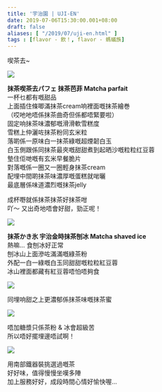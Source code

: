 ```yaml
---
title: '宇治園 | UJI-EN'
date: 2019-07-06T15:30:00.001+08:00
draft: false
aliases: [ "/2019/07/uji-en.html" ]
tags : [flavor - 飲！, flavor - 螞蟻族]
---
```


喫茶去~  

![](https://1bo0qw.ch.files.1drv.com/y4mBnNLHf3oiU3XN5Vt-NtCYba-bxqoVVUT9MSIYnlus1Hp7v15jIaBZKnV-pnIcO24mAkOFI4ooFKsZ7E8N9xMMHGlTY2VwVsXrO_STo5EMGIDFFZuhya9tDxU0PofYqUa7PzwrkcI9jT0L8RuIF0hySC1yK_ea73ljDEG29MsjG_UJImwdsvw8-ItGS-Cd80lmXiddadfuFkAybGsL6wyDQ?width=371&height=660&cropmode=none)

**抹茶喫茶去パフェ 抹茶芭菲 Matcha parfait**  
一杯乜都有嘅甜品  
上面插住條唧滿抹茶cream响裡面嘅抹茶繪巻  
（哎吔吔唔係抹茶曲奇但係都唔緊要啦）  
固定响抹茶味濃郁嘅滑滑軟雪糕度  
雪糕上仲灑咗抹茶粉同玄米粒  
落啲係一原味白一抹茶綠嘅超煙韌白玉  
白玉側跟係同抹茶最夾嘅甜甜煮到起晒沙嘅粒粒红豆蓉  
墊住佢哋嘅有玄米早餐脆片  
對落嘅係一圈又一圈輕身抹茶cream  
配埋中間啲抹茶味濃厚嘅蛋糕就啱曬  
最底層係味道濃烈嘅抹茶jelly  
  
成杯嘢就係抹茶抹茶好抹茶咁  
吖～ 又出奇地唔會好甜，勁正呢！  

![](https://1bo2qw.ch.files.1drv.com/y4mT0X7RR1Vgu7uS-pc5fBhbPltGjFXByJialPvGT9tvHoOC9BC6n7dhsq8eIANLCxInO5Ilmf1bCSpOKYTPU9-KnvklyIjmQHDvn3wB2TQNqDOX9HytbraytVZLPBpjsHSJGd19rs1b48bNpa5jF154s20w75z2yEFq5offW_XBlR0StTUyGf5HOjh1DnGG0zuXk5wwbCmGFfQzMkz0xctag?width=660&height=371&cropmode=none)

**抹茶かき氷 宇治金時抹茶刨冰 Matcha shaved ice**  
熱嘛... 食刨冰好正常  
刨冰山上面滲咗滿滿嘅綠茶粉  
外配一白一綠嘅白玉同甜甜嘅粒粒紅豆蓉  
冰山裡面都藏有紅豆蓉唔怕唔夠食  

![](https://1boyqw.ch.files.1drv.com/y4mnHZ2EhUCtUdivVDsRgOv9Csahc1Qw8Ljao__Bw0A_CT4LggnMLULHhcjqYRaXpPE51bZ8p9Z9X45zxsdhhyuOtGiRJ3vDaBpW-FEG0MvwqpmYAtKjF8UA_zjarHDbKC4tx2duLhFIw5D1IlScCAWo-l6WN3bHDYQMSKsHAZmQW5ERp21P5PQre1EhL17u5JfQyqvAFLrTyqbUx7eaREh_A?width=660&height=371&cropmode=none)

同埋响甜之上更濃郁係抹茶味嘅抹茶蜜  

![](https://1bozqw.ch.files.1drv.com/y4mYSZMugexw5BUreM30jwvrB9pjHgJHBMr53n2Lm8HD6Y0bvlfl1NbPYYFwv0k-RQ-yqGvoZxk11ZEU-QUrp2c4u2G49ATuwdzpprPvHlSwYaStzzcQDN-cTTNWwNWpwrihaVzKoZqDw6EUie118i1h5jggB5c3YPPXAI6A-qRtkBvCYmhPPaFezYKM3P55s4By7csmonHPMqddOPgDPMYIw?width=371&height=660&cropmode=none)

唔加糖漿只係茶粉 & 冰會超級苦  
所以唔好擺埋邊唔試啊！  

![](https://1bo1qw.ch.files.1drv.com/y4mYEQQO5g3V4VYkfie7edl1W5lhTjJCCsl9_2T7caqgJDHC5ELURls6y15Td0BPbYrk_kclZQ1l9oQOhvnfdRgFFSOF1AjD-KTsCWNE4GP-lvgt_Lggx0e26lzLmeV1Fv1E40khEBWKx6RFY27tVcKacxVLUmXs6DGbmqkDzdGS5q-wFjJZKcavHvMW3V3VyTXBybLhGi0VRN1BiHjV7UZoQ?width=660&height=371&cropmode=none)

用南部鐵器裝挑選過嘅茶  
好好味，值得慢慢坐嘆多陣  
加上服務好好，成段時間心情好愉快喔...
